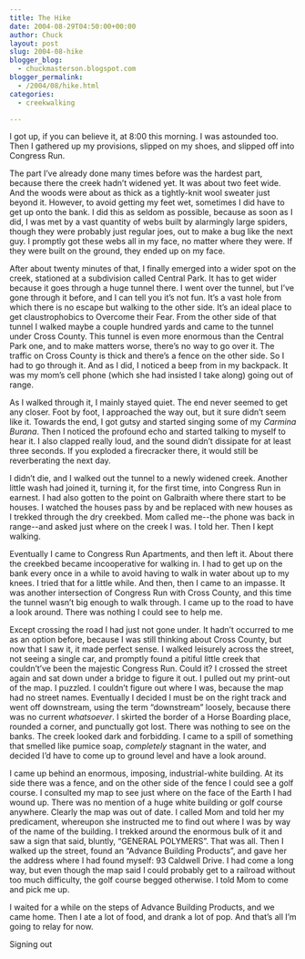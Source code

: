 ```yaml
---
title: The Hike
date: 2004-08-29T04:50:00+00:00
author: Chuck
layout: post
slug: 2004-08-hike
blogger_blog:
  - chuckmasterson.blogspot.com
blogger_permalink:
  - /2004/08/hike.html
categories:
  - creekwalking

---
```

I got up, if you can believe it, at 8:00 this morning. I was astounded too.
Then I gathered up my provisions, slipped on my shoes, and slipped off into
Congress Run.

The part I’ve already done many times before was the hardest part, because
there the creek hadn’t widened yet. It was about two feet wide. And the woods
were about as thick as a tightly-knit wool sweater just beyond it. However, to
avoid getting my feet wet, sometimes I did have to get up onto the bank. I did
this as seldom as possible, because as soon as I did, I was met by a vast
quantity of webs built by alarmingly large spiders, though they were probably
just regular joes, out to make a bug like the next guy. I promptly got these
webs all in my face, no matter where they were. If they were built on the
ground, they ended up on my face.

After about twenty minutes of that, I finally emerged into a wider spot on the
creek, stationed at a subdivision called Central Park. It has to get wider
because it goes through a huge tunnel there. I went over the tunnel, but I’ve
gone through it before, and I can tell you it’s not fun. It’s a vast hole from
which there is no escape but walking to the other side. It’s an ideal place to
get claustrophobics to Overcome their Fear. From the other side of that tunnel
I walked maybe a couple hundred yards and came to the tunnel under Cross
County. This tunnel is even more enormous than the Central Park one, and to
make matters worse, there’s no way to go over it. The traffic on Cross County
is thick and there’s a fence on the other side. So I had to go through it. And
as I did, I noticed a beep from in my backpack. It was my mom’s cell phone
(which she had insisted I take along) going out of range.

As I walked through it, I mainly stayed quiet. The end never seemed to get any
closer. Foot by foot, I approached the way out, but it sure didn’t seem like
it. Towards the end, I got gutsy and started singing some of my _Carmina
Burana_. Then I noticed the profound echo and started talking to myself to hear
it. I also clapped really loud, and the sound didn’t dissipate for at least
three seconds. If you exploded a firecracker there, it would still be
reverberating the next day.

I didn’t die, and I walked out the tunnel to a newly widened creek. Another
little wash had joined it, turning it, for the first time, into Congress Run in
earnest. I had also gotten to the point on Galbraith where there start to be
houses. I watched the houses pass by and be replaced with new houses as I
trekked through the dry creekbed. Mom called me--the phone was back in
range--and asked just where on the creek I was. I told her. Then I kept
walking.

Eventually I came to Congress Run Apartments, and then left it. About there the
creekbed became incooperative for walking in. I had to get up on the bank every
once in a while to avoid having to walk in water about up to my knees. I tried
that for a little while. And then, then I came to an impasse. It was another
intersection of Congress Run with Cross County, and this time the tunnel wasn’t
big enough to walk through. I came up to the road to have a look around. There
was nothing I could see to help me.

Except crossing the road I had just not gone under. It hadn’t occurred to me as
an option before, because I was still thinking about Cross County, but now that
I saw it, it made perfect sense. I walked leisurely across the street, not
seeing a single car, and promptly found a pitiful little creek that couldn’t’ve
been the majestic Congress Run. Could it? I crossed the street again and sat
down under a bridge to figure it out. I pulled out my print-out of the map. I
puzzled. I couldn’t figure out where I was, because the map had no street
names. Eventually I decided I must be on the right track and went off
downstream, using the term “downstream” loosely, because there was no current
_whatsoever_. I skirted the border of a Horse Boarding place, rounded a corner,
and punctually got lost. There was nothing to see on the banks. The creek
looked dark and forbidding. I came to a spill of something that smelled like
pumice soap, _completely_ stagnant in the water, and decided I’d have to come
up to ground level and have a look around.

I came up behind an enormous, imposing, industrial-white building. At its side
there was a fence, and on the other side of the fence I could see a golf
course. I consulted my map to see just where on the face of the Earth I had
wound up. There was no mention of a huge white building or golf course
anywhere. Clearly the map was out of date. I called Mom and told her my
predicament, whereupon she instructed me to find out where I was by way of the
name of the building. I trekked around the enormous bulk of it and saw a sign
that said, bluntly, “GENERAL POLYMERS”. That was all. Then I walked up the
street, found an “Advance Building Products”, and gave her the address where I
had found myself: 93 Caldwell Drive. I had come a long way, but even though the
map said I could probably get to a railroad without too much difficulty, the
golf course begged otherwise. I told Mom to come and pick me up.

I waited for a while on the steps of Advance Building Products, and we came
home. Then I ate a lot of food, and drank a lot of pop. And that’s all I’m
going to relay for now.

Signing out
